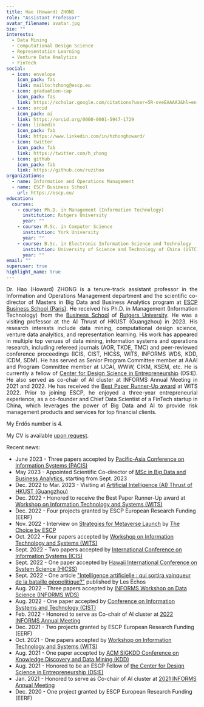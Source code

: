 ```yaml
---
title: Hao (Howard) ZHONG
role: "Assistant Professor"
avatar_filename: avatar.jpg
bio: ""
interests:
  - Data Mining
  - Computational Design Science
  - Representation Learning
  - Venture Data Analytics
  - FinTech
social:
  - icon: envelope
    icon_pack: fas
    link: mailto:hzhong@escp.eu
  - icon: graduation-cap
    icon_pack: fas
    link: https://scholar.google.com/citations?user=5R-oveEAAAAJ&hl=en
  - icon: orcid
    icon_pack: ai
    link: https://orcid.org/0000-0001-5947-1729
  - icon: linkedin
    icon_pack: fab
    link: https://www.linkedin.com/in/hzhonghoward/
  - icon: twitter
    icon_pack: fab
    link: https://twitter.com/h_zhong
  - icon: github
    icon_pack: fab
    link: https://github.com/ruzihao
organizations:
  - name: Information and Operations Management
  - name: ESCP Business School
    url: https://escp.eu/
education:
  courses:
    - course: Ph.D. in Management (Information Technology)
      institution: Rutgers University
      year: ""
    - course: M.Sc. in Computer Science
      institution: York University
      year: ""
    - course: B.Sc. in Electronic Information Science and Technology
      institution: University of Science and Technology of China (USTC)
      year: ""
email: ""
superuser: true
highlight_name: true
---
```


<p align="justify">
Dr. Hao (Howard) ZHONG is a tenure-track assistant professor in the Information and Operations Management department and the scientific co-director of Masters in Big Data and Business Analytics program at <a href="https://escp.eu/">ESCP Business School (Paris)</a>. He received his Ph.D. in Management (Information Technology) from the <a href="https://www.business.rutgers.edu/">Business School</a> of <a href="https://www.rutgers.edu/">Rutgers University</a>. He was a visiting professor at the AI Thrust of HKUST (Guangzhou) in 2023. His research interests include data mining, computational design science, venture data analyitics, and representation learning. His work has appeared in multiple top venues of data mining, information systems and operations research, including refereed journals (AOR, TKDE, TMC) and peer-reviewed conference proceedings (ICIS, CIST, HICSS, WITS, INFORMS WDS, KDD, ICDM, SDM). He has served as Senior Program Committee member at AAAI and Program Committee member at IJCAI, WWW, CIKM, KSEM, etc. He is currently a fellow of <a href="https://www.center-dse.escp-business-school.de/">Center for Design Science in Entrepreneurship</a> (DS:E). He also served as co-chair of AI cluster at INFORMS Annual Meeting in 2021 and 2022. He has received the <a href="https://witsconf.org/wits2022-awards/">Best Paper Runner-Up award</a> at WITS 2022. Prior to joining ESCP, he enjoyed a three-year entrepreneurial experience, as a co-founder and Chief Data Scientist of a FinTech startup in China, which leverages the power of Big Data and AI to provide risk management products and services for top financial clients.
</p>

My Erdős number is 4.

My CV is available <a href="mailto:hzhong@escp.eu">upon request</a>.

Recent news:
* June 2023 - Three papers accepted by <a href="https://pacis2023.aisconferences.org/">Pacific-Asia Conference on Information Systems (PACIS)</a>
* May 2023 - Appointed Scientific Co-director of <a href="https://escp.eu/programmes/specialised-masters-MScs/MSc-in-Big-Data-and-Business-Analytics">MSc in Big Data and Business Analytics</a>, starting from Sept. 2023
* Dec. 2022 to Mar. 2023 - Visiting at <a href="https://hkust-gz.edu.cn/academics/four-hubs/information-hub/artificial-intelligence">Artificial Intelligence (AI) Thrust of HKUST (Guangzhou)</a>
* Dec. 2022 - Honored to receive the Best Paper Runner-Up award at <a href="https://witsconf.org/wits2022-call-for-papers/">Workshop on Information Technology and Systems (WITS)</a>
* Dec. 2022 - Four projects granted by ESCP European Research Funding (EERF)
* Nov. 2022 - Interview on <a href="https://thechoice.escp.eu/tomorrow-choices/my-boss-wants-me-to-launch-us-into-the-metaverse-what-do-i-do/">Strategies for Metaverse Launch</a> by <a href="https://thechoice.escp.eu/">The Choice by ESCP</a>
* Oct. 2022 - Four papers accepted by <a href="https://witsconf.org/wits2022-call-for-papers/">Workshop on Information Technology and Systems (WITS)</a>
* Sept. 2022 - Two papers accepted by <a href="https://icis2022.aisconferences.org/">International Conference on Information Systems (ICIS)</a>
* Sept. 2022 - One paper accepted by <a href="https://hicss.hawaii.edu/">Hawaii International Conference on System Science (HICSS)</a>
* Sept. 2022 - One article <a href="https://www.lesechos.fr/idees-debats/leadership-management/intelligence-artificielle-qui-sortira-vainqueur-de-la-bataille-geopolitique-1780576#:~:text=Chronique-,Intelligence%20artificielle%20%3A%20qui%20sortira%20vainqueur%20de%20la%20bataille%20g%C3%A9opolitique%20%3F,mondiales%20se%20disputent%20le%20leadership.">"Intelligence artificielle : qui sortira vainqueur de la bataille géopolitique?"</a> published by Les Echos
* Aug. 2022 - Three papers accepted by <a href="https://blogs.ubc.ca/datascience2022/">INFORMS Workshop on Data Science (INFORMS WDS)</a>
* Aug. 2022 - One paper accepted by <a href="https://sites.google.com/view/cist2022/">Conference on Information Systems and Technology (CIST)</a>
* Feb. 2022 - Honored to serve as Co-chair of AI cluster at <a href="https://meetings.informs.org/wordpress/indianapolis2022/">2022 INFORMS Annual Meeting</a>
* Dec. 2021 - Two projects granted by ESCP European Research Funding (EERF)
* Oct. 2021 - One papers accepted by <a href="https://witsconf.org/wits2021-call-for-papers/">Workshop on Information Technology and Systems (WITS)</a>
* Aug. 2021 - One paper accepted by <a href="https://kdd.org/kdd2021/">ACM SIGKDD Conference on Knowledge Discovery and Data Mining (KDD)</a>
* Aug. 2021 - Honored to be an ESCP Fellow of <a href="https://www.center-dse.escp-business-school.de/">the Center for Design Science in Entrepreneurship (DS:E)</a>
* Jan. 2021 - Honored to serve as Co-chair of AI cluster at <a href="https://meetings.informs.org/wordpress/anaheim2021/">2021 INFORMS Annual Meeting</a>
* Dec. 2020 - One project granted by ESCP European Research Funding (EERF)

<!-- {{< icon name="download" pack="fas" >}} Download my {{< staticref "uploads/demo_resume.pdf" "newtab" >}}resumé{{< /staticref >}}. -->
